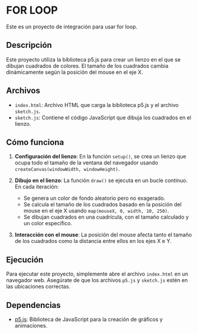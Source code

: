 # FOR LOOP

Este es un proyecto de integración para usar for loop.

## Descripción

Este proyecto utiliza la biblioteca p5.js para crear un lienzo en el que se dibujan cuadrados de colores. El tamaño de los cuadrados cambia dinámicamente según la posición del mouse en el eje X.

## Archivos

- `index.html`: Archivo HTML que carga la biblioteca p5.js y el archivo `sketch.js`.
- `sketch.js`: Contiene el código JavaScript que dibuja los cuadrados en el lienzo.

## Cómo funciona

1. **Configuración del lienzo**: En la función `setup()`, se crea un lienzo que ocupa todo el tamaño de la ventana del navegador usando `createCanvas(windowWidth, windowHeight)`.

2. **Dibujo en el lienzo**: La función `draw()` se ejecuta en un bucle continuo. En cada iteración:
   - Se genera un color de fondo aleatorio pero no exagerado.
   - Se calcula el tamaño de los cuadrados basado en la posición del mouse en el eje X usando `map(mouseX, 0, width, 10, 250)`.
   - Se dibujan cuadrados en una cuadrícula, con el tamaño calculado y un color específico.

3. **Interacción con el mouse**: La posición del mouse afecta tanto el tamaño de los cuadrados como la distancia entre ellos en los ejes X e Y.

## Ejecución

Para ejecutar este proyecto, simplemente abre el archivo `index.html` en un navegador web. Asegúrate de que los archivos `p5.js` y `sketch.js` estén en las ubicaciones correctas.

## Dependencias

- [p5.js](https://p5js.org/): Biblioteca de JavaScript para la creación de gráficos y animaciones.

